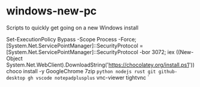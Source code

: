 # windows-new-pc
Scripts to quickly get going on a new Windows install

Set-ExecutionPolicy Bypass -Scope Process -Force; [System.Net.ServicePointManager]::SecurityProtocol = [System.Net.ServicePointManager]::SecurityProtocol -bor 3072; iex ((New-Object System.Net.WebClient).DownloadString('https://chocolatey.org/install.ps1'))
choco install -y 
    GoogleChrome 7zip `
    python nodejs rust git github-desktop gh vscode notepadplusplus ` 
    vnc-viewer tightvnc `
